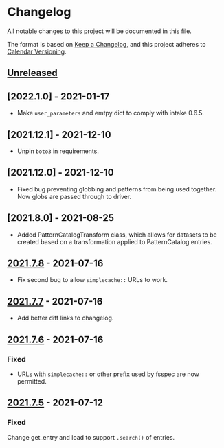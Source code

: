 # Changelog

All notable changes to this project will be documented in this file.

The format is based on [Keep a Changelog](https://keepachangelog.com/en/1.0.0/),
and this project adheres to [Calendar Versioning](https://calver.org/).

## [Unreleased]

## [2022.1.0] - 2021-01-17

- Make `user_parameters` and emtpy dict to comply with intake 0.6.5.

## [2021.12.1] - 2021-12-10

- Unpin `boto3` in requirements.

## [2021.12.0] - 2021-12-10

- Fixed bug preventing globbing and patterns from being used together. Now globs are
passed through to driver.

## [2021.8.0] - 2021-08-25

- Added PatternCatalogTransform class, which allows for datasets to be created based on a transformation applied to PatternCatalog entries.

## [2021.7.8] - 2021-07-16

- Fix second bug to allow `simplecache::` URLs to work.

## [2021.7.7] - 2021-07-16

- Add better diff links to changelog.

## [2021.7.6] - 2021-07-16

### Fixed

- URLs with `simplecache::` or other prefix used by fsspec are now permitted.

## [2021.7.5] - 2021-07-12

### Fixed

Change get_entry and load to support `.search()` of entries.

[Unreleased]: https://bitbucket.com/dtnse/intake_pattern_catalog/branches/compare/2021.8.0..main
[2021.7.9]: https://bitbucket.com/dtnse/intake_pattern_catalog/branches/compare/2021.8.0..2021.7.8#commits
[2021.7.8]: https://bitbucket.com/dtnse/intake_pattern_catalog/branches/compare/2021.7.8..2021.7.7#commits
[2021.7.7]: https://bitbucket.com/dtnse/intake_pattern_catalog/branches/compare/2021.7.7..2021.7.6#commits
[2021.7.6]: https://bitbucket.com/dtnse/intake_pattern_catalog/branches/compare/2021.7.6..2021.7.5#commits
[2021.7.5]: https://bitbucket.com/dtnse/intake_pattern_catalog/branches/compare/2021.7.5..2021.7.4#commits
